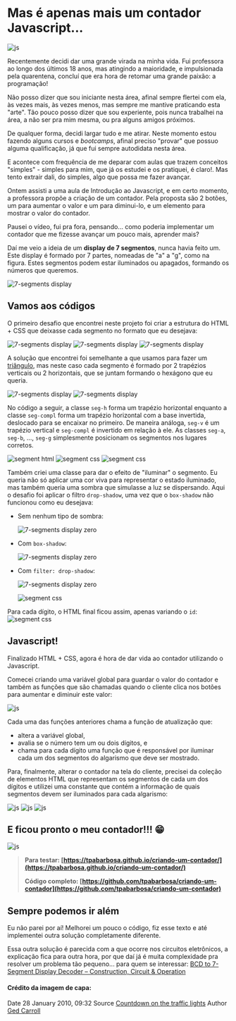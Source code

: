 # Mas é apenas mais um contador Javascript...

![js](docs/Countdown_on_the_traffic_lights.jpg?raw=true)

Recentemente decidi dar uma grande virada na minha vida. Fui professora ao longo dos últimos 18 anos, mas atingindo a maioridade, e impulsionada pela quarentena, concluí que era hora de retomar uma grande paixão: a programação!

Não posso dizer que sou iniciante nesta área, afinal sempre flertei com ela, às vezes mais, às vezes menos, mas sempre me mantive praticando esta "arte". Tão pouco posso dizer que sou experiente, pois nunca trabalhei na área, a não ser pra mim mesma, ou pra alguns amigos próximos.

De qualquer forma, decidi largar tudo e me atirar. Neste momento estou fazendo alguns cursos e _bootcamps_, afinal preciso "provar" que possuo alguma qualificação, já que fui sempre autodidata nesta área.

E acontece com frequência de me deparar com aulas que trazem conceitos "simples" - simples para mim, que já os estudei e os pratiquei, é claro!. Mas tento extrair dali, do simples, algo que possa me fazer avançar.

Ontem assisti a uma aula de Introdução ao Javascript, e em certo momento, a professora propõe a criação de um contador. Pela proposta são 2 botões, um para aumentar o valor e um para diminui-lo, e um elemento para mostrar o valor do contador.

Pausei o vídeo, fui pra fora, pensando... como poderia implementar um contador que me fizesse avançar um pouco mais, aprender mais?

Daí me veio a ideia de um **display de 7 segmentos**, nunca havia feito um. Este display é formado por 7 partes, nomeadas de "a" a "g", como na figura. Estes segmentos podem estar iluminados ou apagados, formando os números que queremos.

![7-segments display](docs/mic0434_0003.png?raw=true)

## Vamos aos códigos

O primeiro desafio que encontrei neste projeto foi criar a estrutura do HTML + CSS que deixasse cada segmento no formato que eu desejava:

![7-segments display](docs/display.png?raw=true) ![7-segments display](docs/segment-v.png?raw=true) ![7-segments display](docs/segment-h.png?raw=true)

A solução que encontrei foi semelhante a que usamos para fazer um [triângulo](https://medium.com/horadecodar/como-fazer-um-tri%C3%A2ngulo-com-css-8621d57f4d35), mas neste caso cada segmento é formado por 2 trapézios verticais ou 2 horizontais, que se juntam formando o hexágono que eu queria.

![7-segments display](docs/segment-v-2.png?raw=true) ![7-segments display](docs/segment-h-2.png?raw=true)

No código a seguir, a classe `seg-h` forma um trapézio horizontal enquanto a classe `seg-compl` forma um trapézio horizontal com a base invertida, deslocado para se encaixar no primeiro. De maneira análoga, `seg-v` é um trapézio vertical e `seg-compl` é invertido em relação à ele. As classes `seg-a`, `seg-b`, ..., `seg-g` simplesmente posicionam os segmentos nos lugares corretos.

![segment html](docs/segment_html.png?raw=true)
![segment css](docs/segment_css.png?raw=true)
![segment css](docs/segment_css_position.png?raw=true)

Também criei uma classe para dar o efeito de "iluminar" o segmento. Eu queria não só aplicar uma cor viva para representar o estado iluminado, mas também queria uma sombra que simulasse a luz se dispersando. Aqui o desafio foi aplicar o filtro `drop-shadow`, uma vez que o `box-shadow` não funcionou como eu desejava:

- Sem nenhum tipo de sombra:

  ![7-segments display zero](docs/zero_without_shadow.png?raw=true)

- Com `box-shadow`:

  ![7-segments display zero](docs/zero_with_box_shadow.png?raw=true)

- Com `filter: drop-shadow`:

  ![7-segments display zero](docs/zero.png?raw=true)

  ![segment css](docs/segment_css_on.png?raw=true)

Para cada dígito, o HTML final ficou assim, apenas variando o `id`:
![segment css](docs/digit_html.png?raw=true)

## Javascript!

Finalizado HTML + CSS, agora é hora de dar vida ao contador utilizando o Javascript.

Comecei criando uma variável global para guardar o valor do contador e também as funções que são chamadas quando o cliente clica nos botões para aumentar e diminuir este valor:

![js](docs/buttons_js.png?raw=true)

Cada uma das funções anteriores chama a função de atualização que:

- altera a variável global,
- avalia se o número tem um ou dois dígitos, e
- chama para cada dígito uma função que é responsável por iluminar cada um dos segmentos do algarismo que deve ser mostrado.

Para, finalmente, alterar o contador na tela do cliente, precisei da coleção de elementos HTML que representam os segmentos de cada um dos dígitos e utilizei uma constante que contém a informação de quais segmentos devem ser iluminados para cada algarismo:

![js](docs/update_js.png?raw=true)
![js](docs/digit_js.png?raw=true)
![js](docs/constant_js.png?raw=true)

## E ficou pronto o meu contador!!! 😁

![js](docs/counter.gif?raw=true)

> **Para testar: [https://tpabarbosa.github.io/criando-um-contador/](https://tpabarbosa.github.io/criando-um-contador/)**
>
> **Código completo: [https://github.com/tpabarbosa/criando-um-contador](https://github.com/tpabarbosa/criando-um-contador)**

## Sempre podemos ir além

Eu não parei por aí! Melhorei um pouco o código, fiz esse texto e até implementei outra solução completamente diferente.

Essa outra solução é parecida com a que ocorre nos circuitos eletrônicos, a explicação fica para outra hora, por que daí já é muita complexidade pra resolver um problema tão pequeno... para quem se interessar: [BCD to 7-Segment Display Decoder – Construction, Circuit & Operation](https://www.electricaltechnology.org/2018/05/bcd-to-7-segment-display-decoder.html)

#### Crédito da imagem de capa:

Date 28 January 2010, 09:32
Source [Countdown on the traffic lights](https://www.flickr.com/photos/renaissancechambara/4311329050/)
Author [Ged Carroll](https://www.flickr.com/people/39435232@N00)
